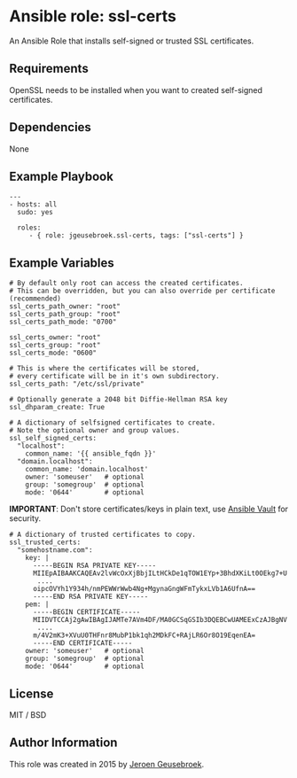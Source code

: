 # Ansible role: ssl-certs

An Ansible Role that installs self-signed or trusted SSL certificates.

## Requirements

OpenSSL needs to be installed when you want to created self-signed certificates.

## Dependencies

None

## Example Playbook

    ---
    - hosts: all
      sudo: yes

      roles:
         - { role: jgeusebroek.ssl-certs, tags: ["ssl-certs"] }

## Example Variables

	# By default only root can access the created certificates.
	# This can be overridden, but you can also override per certificate (recommended)
	ssl_certs_path_owner: "root"
	ssl_certs_path_group: "root"
	ssl_certs_path_mode: "0700"

	ssl_certs_owner: "root"
	ssl_certs_group: "root"
	ssl_certs_mode: "0600"

	# This is where the certificates will be stored,
	# every certificate will be in it's own subdirectory.
	ssl_certs_path: "/etc/ssl/private"

	# Optionally generate a 2048 bit Diffie-Hellman RSA key
	ssl_dhparam_create: True

	# A dictionary of selfsigned certificates to create.
	# Note the optional owner and group values.
	ssl_self_signed_certs:
	  "localhost":
	    common_name: '{{ ansible_fqdn }}'
	  "domain.localhost":
	    common_name: 'domain.localhost'
	    owner: 'someuser'	# optional
	    group: 'somegroup'	# optional
	    mode: '0644'		# optional

**IMPORTANT**: Don't store certificates/keys in plain text, use [Ansible Vault](http://docs.ansible.com/ansible/playbooks_vault.html) for security.

	# A dictionary of trusted certificates to copy.
	ssl_trusted_certs:
	  "somehostname.com":
	    key: |
	      -----BEGIN RSA PRIVATE KEY-----
	      MIIEpAIBAAKCAQEAv2lvWcOxXjBbjILtHCkDe1qTOW1EYp+3BhdXKiLt0OEkg7+U
		   ....
	      oipcOVYh1Y934h/nmPEWWrWwb4Ng+MgynaGngWFmTykxLVb1A6UfnA==
	      -----END RSA PRIVATE KEY-----
	    pem: |
	      -----BEGIN CERTIFICATE-----
	      MIIDVTCCAj2gAwIBAgIJAMTe7AVm4DF/MA0GCSqGSIb3DQEBCwUAMEExCzAJBgNV
		   ....
	      m/4V2mK3+XVuU0THFnr8MubP1bk1qh2MDkFC+RAjLR6Or8O19EqenEA=
	      -----END CERTIFICATE-----
	    owner: 'someuser' 	# optional
	    group: 'somegroup'	# optional
	    mode: '0644' 		# optional

## License

MIT / BSD

## Author Information

This role was created in 2015 by [Jeroen Geusebroek](http://jeroengeusebroek.nl/).